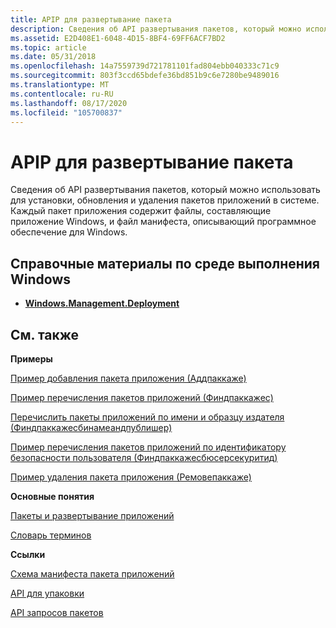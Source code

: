 ```yaml
---
title: APIP для развертывание пакета
description: Сведения об API развертывания пакетов, который можно использовать для установки, обновления и удаления пакетов приложений в системе. Каждый пакет приложения содержит файлы, составляющие приложение Windows, и файл манифеста, описывающий программное обеспечение для Windows.
ms.assetid: E2D408E1-6048-4D15-8BF4-69FF6ACF7BD2
ms.topic: article
ms.date: 05/31/2018
ms.openlocfilehash: 14a7559739d721781101fad804ebb040333c71c9
ms.sourcegitcommit: 803f3ccd65bdefe36bd851b9c6e7280be9489016
ms.translationtype: MT
ms.contentlocale: ru-RU
ms.lasthandoff: 08/17/2020
ms.locfileid: "105700837"
---
```

# <a name="package-deployment-api"></a>APIP для развертывание пакета

Сведения об API развертывания пакетов, который можно использовать для установки, обновления и удаления пакетов приложений в системе. Каждый пакет приложения содержит файлы, составляющие приложение Windows, и файл манифеста, описывающий программное обеспечение для Windows.

## <a name="windows-runtime-reference"></a>Справочные материалы по среде выполнения Windows

-   [**Windows.Management.Deployment**](/uwp/api/Windows.Management.Deployment)

## <a name="related-topics"></a>См. также

<dl> <dt>

**Примеры**
</dt> <dt>

[Пример добавления пакета приложения (Аддпаккаже)](https://github.com/microsoft/Windows-classic-samples/tree/master/Samples/PackageManagerAddPackage)
</dt> <dt>

[Пример перечисления пакетов приложений (Финдпаккажес)](https://github.com/microsoft/Windows-classic-samples/tree/master/Samples/PackageManagerFindPackages)
</dt> <dt>

[Перечислить пакеты приложений по имени и образцу издателя (Финдпаккажесбинамеандпублишер)](https://github.com/microsoft/Windows-classic-samples/tree/master/Samples/PackageManagerFindPackagesByNameAndPublisher)
</dt> <dt>

[Пример перечисления пакетов приложений по идентификатору безопасности пользователя (Финдпаккажесбюсерсекуритид)](https://github.com/microsoft/Windows-classic-samples/tree/master/Samples/PackageManagerFindPackagesByUserSecurityIda)
</dt> <dt>

[Пример удаления пакета приложения (Ремовепаккаже)](https://github.com/microsoft/Windows-classic-samples/tree/master/Samples/PackageManagerRemovePackage)
</dt> <dt>

**Основные понятия**
</dt> <dt>

[Пакеты и развертывание приложений](/previous-versions/windows/apps/hh464929(v=win.10))
</dt> <dt>

[Словарь терминов](appx-packaging-glossary.md)
</dt> <dt>

**Ссылки**
</dt> <dt>

[Схема манифеста пакета приложений](/uwp/schemas/appxpackage/appx-package-manifest)
</dt> <dt>

[API для упаковки](interfaces.md)
</dt> <dt>

[API запросов пакетов](functions.md)
</dt> </dl>

 

 